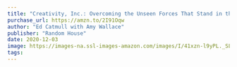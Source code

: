 ```yaml
---
title: "Creativity, Inc.: Overcoming the Unseen Forces That Stand in the Way of True Inspiration"
purchase_url: https://amzn.to/2I91Oqw
author: "Ed Catmull with Amy Wallace"
publisher: "Random House"
date: 2020-12-03
image: https://images-na.ssl-images-amazon.com/images/I/41xzn-l9yPL._SL75_.jpg
tags:
---
```



